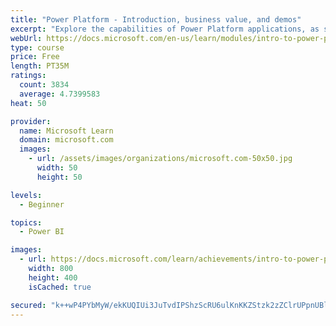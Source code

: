 ```yaml
---
title: "Power Platform - Introduction, business value, and demos"
excerpt: "Explore the capabilities of Power Platform applications, as seen in demonstrations and customer case studies."
webUrl: https://docs.microsoft.com/en-us/learn/modules/intro-to-power-platform-mba/
type: course
price: Free
length: PT35M
ratings:
  count: 3834
  average: 4.7399583
heat: 50

provider:
  name: Microsoft Learn
  domain: microsoft.com
  images:
    - url: /assets/images/organizations/microsoft.com-50x50.jpg
      width: 50
      height: 50

levels:
  - Beginner

topics:
  - Power BI

images:
  - url: https://docs.microsoft.com/learn/achievements/intro-to-power-platform-social.png
    width: 800
    height: 400
    isCached: true

secured: "k++wP4PYbMyW/ekKUQIUi3JuTvdIPShzScRU6ulKnKKZStzk2zZClrUPpnUBluX6JOug3jNdT0TCSCvo4KLxBxVcM3RzUdZc5ft245abObrZlEny8SSRLJHMTgdmUBqGuUPyJuBTxofVbQkfdx0ONqGLYTZ1pvnoSr2pz89RmvEpUGbZGiOgWlHY0pQKp90cKxPmK3lp/yk+qav7FkGByA2hJhfpHaIUFqxtfYveXB4NQ1wj/9RJsWCY58IiojPIA+OTyr5uAV+hi8TRrNKVoIIt4h7fS5IZf1a7Kp/pT6WAnnN8bLmtHrpL63IzXGRaWeP0xkpTmimnMEBUOE7/LkxK8R78OrfljoL8pbcNqmFwfdJi5xKacNp/NwgP0chPqGuAkL9BqbGThos65r3+IQNENza98td+Eq7EF2ZCxNk=;7Gg5ncn7NerMk7LdyBvbpg=="
---
```


